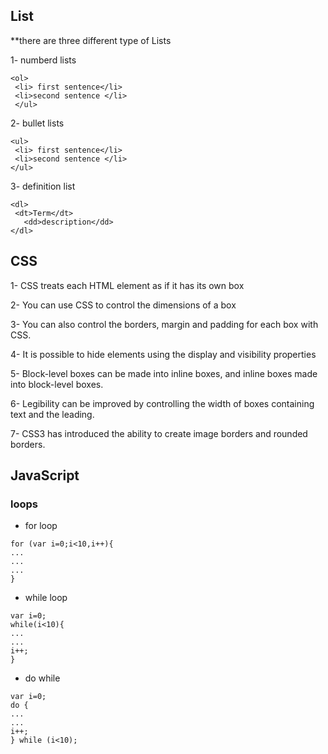 ## List 
**there are three different type of Lists

1- numberd lists
```
<ol>
 <li> first sentence</li>
 <li>second sentence </li>
 </ul> 
``` 
2- bullet lists
```
<ul>
 <li> first sentence</li>
 <li>second sentence </li>
</ul> 

```

3- definition list
```
<dl>
 <dt>Term</dt>
   <dd>description</dd>
</dl>   
```

## CSS
1- CSS treats each HTML element as if it has its own box

2- You can use CSS to control the dimensions of a box

3- You can also control the borders, margin and padding for each box with CSS.

4- It is possible to hide elements using the display and visibility properties

5- Block-level boxes can be made into inline boxes, and inline boxes made into block-level boxes.

6- Legibility can be improved by controlling the width of boxes containing text and the leading. 

7- CSS3 has introduced the ability to create image borders and rounded borders.



## JavaScript

### loops

+ for loop
```
for (var i=0;i<10,i++){
...
...
...
}
```
+ while loop

```
var i=0;
while(i<10){
...
...
i++;
}
```

+ do while
```
var i=0;
do {
...
...
i++;
} while (i<10);
```


